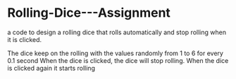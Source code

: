 # Rolling-Dice---Assignment
a code to design a rolling dice that rolls automatically and stop rolling when it is clicked.

The dice keep on the rolling with the values randomly from 1 to 6 for every 0.1 second
When the dice is clicked, the dice will stop rolling.
When the dice is clicked again it starts rolling
